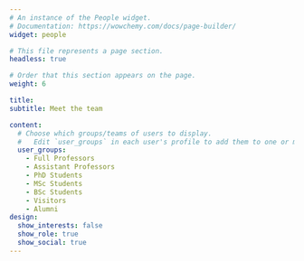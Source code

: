 ```yaml
---
# An instance of the People widget.
# Documentation: https://wowchemy.com/docs/page-builder/
widget: people

# This file represents a page section.
headless: true

# Order that this section appears on the page.
weight: 6

title: 
subtitle: Meet the team

content:
  # Choose which groups/teams of users to display.
  #   Edit `user_groups` in each user's profile to add them to one or more of these groups.
  user_groups:
    - Full Professors
    - Assistant Professors
    - PhD Students
    - MSc Students
    - BSc Students
    - Visitors
    - Alumni
design:
  show_interests: false
  show_role: true
  show_social: true
---
```


